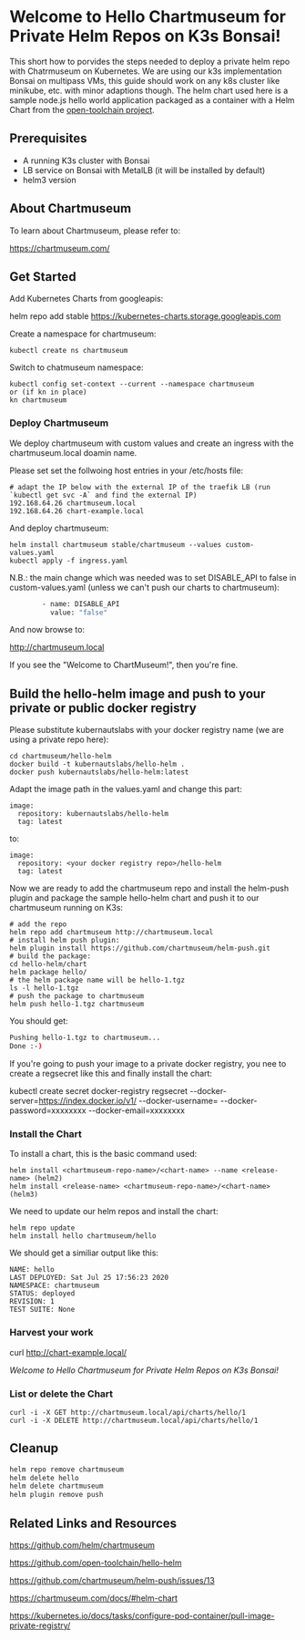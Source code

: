 # Welcome to Hello Chartmuseum for Private Helm Repos on K3s Bonsai!

This short how to porvides the steps needed to deploy a private helm repo with Chatrmuseum on Kubernetes. We are using our k3s implementation Bonsai on multipass VMs, this guide should work on any k8s cluster like minikube, etc. with minor adaptions though. The helm chart used here is a sample node.js hello world application packaged as a container with a Helm Chart from the [open-toolchain project](https://github.com/open-toolchain/hello-helm).

## Prerequisites

- A running K3s cluster with Bonsai
- LB service on Bonsai with MetalLB (it will be installed by default)
- helm3 version

## About Chartmuseum

To learn about Chartmuseum, please refer to:

https://chartmuseum.com/

## Get Started

Add Kubernetes Charts from googleapis:

helm repo add stable https://kubernetes-charts.storage.googleapis.com

Create a namespace for chartmuseum:

```
kubectl create ns chartmuseum
```

Switch to chatmuseum namespace:

```
kubectl config set-context --current --namespace chartmuseum
or (if kn in place)
kn chartmuseum 
```

### Deploy Chartmuseum

We deploy chartmuseum with custom values and create an ingress with the chartmuseum.local doamin name.

Please set set the follwoing host entries in your /etc/hosts file:

```
# adapt the IP below with the external IP of the traefik LB (run `kubectl get svc -A` and find the external IP)
192.168.64.26 chartmuseum.local
192.168.64.26 chart-example.local
```

And deploy chartmuseum:

```
helm install chartmuseum stable/chartmuseum --values custom-values.yaml
kubectl apply -f ingress.yaml
```

N.B.: the main change which was needed was to set DISABLE_API to false in custom-values.yaml (unless we can't push our charts to chartmuseum):

```bash
        - name: DISABLE_API
          value: "false"
```

And now browse to:

http://chartmuseum.local

If you see the "Welcome to ChartMuseum!", then you're fine.

## Build the hello-helm image and push to your private or public docker registry

Please substitute kubernautslabs with your docker registry name (we are using a private repo here):

```
cd chartmuseum/hello-helm
docker build -t kubernautslabs/hello-helm .
docker push kubernautslabs/hello-helm:latest
```

Adapt the image path in the values.yaml and change this part:

```
image:
  repository: kubernautslabs/hello-helm
  tag: latest
```

to:

```
image:
  repository: <your docker registry repo>/hello-helm
  tag: latest
```

Now we are ready to add the chartmuseum repo and install the helm-push plugin and package the sample hello-helm chart and push it to our chartmuseum running on K3s:

```
# add the repo
helm repo add chartmuseum http://chartmuseum.local
# install helm push plugin:
helm plugin install https://github.com/chartmuseum/helm-push.git
# build the package:
cd hello-helm/chart
helm package hello/
# the helm package name will be hello-1.tgz
ls -l hello-1.tgz
# push the package to chartmuseum
helm push hello-1.tgz chartmuseum
```

You should get:

```bash
Pushing hello-1.tgz to chartmuseum...
Done :-)
```

If you're going to push your image to a private docker registry, you nee to create a regsecret like this and finally install the chart:

kubectl create secret docker-registry regsecret --docker-server=https://index.docker.io/v1/  --docker-username=<your dockerhub username> --docker-password=xxxxxxxx --docker-email=xxxxxxxx

### Install the Chart

To install a chart, this is the basic command used:

```
helm install <chartmuseum-repo-name>/<chart-name> --name <release-name> (helm2)
helm install <release-name> <chartmuseum-repo-name>/<chart-name> (helm3)
```

We need to update our helm repos and install the chart:

```
helm repo update
helm install hello chartmuseum/hello
```

We should get a similiar output like this:

```
NAME: hello
LAST DEPLOYED: Sat Jul 25 17:56:23 2020
NAMESPACE: chartmuseum
STATUS: deployed
REVISION: 1
TEST SUITE: None
```

### Harvest your work

curl http://chart-example.local/

*Welcome to Hello Chartmuseum for Private Helm Repos on K3s Bonsai!*

### List or delete the Chart

```
curl -i -X GET http://chartmuseum.local/api/charts/hello/1
curl -i -X DELETE http://chartmuseum.local/api/charts/hello/1
```

## Cleanup

```bash
helm repo remove chartmuseum
helm delete hello
helm delete chartmuseum
helm plugin remove push
```

## Related Links and Resources

https://github.com/helm/chartmuseum

https://github.com/open-toolchain/hello-helm

https://github.com/chartmuseum/helm-push/issues/13

https://chartmuseum.com/docs/#helm-chart

https://kubernetes.io/docs/tasks/configure-pod-container/pull-image-private-registry/


